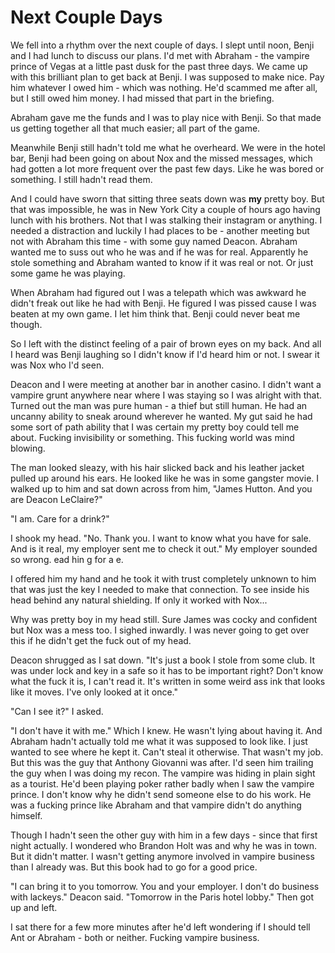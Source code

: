 # Next Couple Days
We fell into a rhythm over the next couple of days.  I slept until noon, Benji and I had lunch to discuss our plans.  I'd met with Abraham - the vampire prince of Vegas at a little past dusk for the past three days.  We came up with this brilliant plan to get back at Benji.  I was supposed to make nice.  Pay him whatever I owed him - which was nothing.  He'd scammed me after all, but I still owed him money.  I had missed that part in the briefing.  

Abraham gave me the funds and I was to play nice with Benji.  So that made us getting together all that much easier; all part of the game.

Meanwhile Benji still hadn't told me what he overheard.  We were in the hotel bar, Benji had been going on about Nox and the missed messages, which had gotten a lot more frequent over the past few days.  Like he was bored or something.  I still hadn't read them.

And I could have sworn that sitting three seats down was **my** pretty boy.  But that was impossible, he was in New York City a couple of hours ago having lunch with his brothers. Not that I was stalking their instagram or anything. I needed a distraction and luckily I had places to be -  another meeting but not with Abraham this time - with some guy named Deacon.  Abraham wanted me to suss out who he was and if he was for real.  Apparently he stole something and Abraham wanted to know if it was real or not.  Or just some game he was playing.

When Abraham had figured out I was a telepath which was awkward he didn't freak out like he had with Benji.  He figured I was pissed cause I was beaten at my own game.  I let him think that.  Benji could never beat me though.

So I left with the distinct feeling of a pair of brown eyes on my back.  And all I heard was Benji laughing so I didn't know if I'd heard him or not.  I swear it was Nox who I'd seen.

Deacon and I were meeting at another bar in another casino.  I didn't want a vampire grunt anywhere near where I was staying so I was alright with that.  Turned out the man was pure human - a thief but still human.  He had an uncanny ability to sneak around wherever he wanted.  My gut said he had some sort of path ability that I was certain my pretty boy could tell me about.  Fucking invisibility or something.  This fucking world was mind blowing.

The man looked sleazy, with his hair slicked back and his leather jacket pulled up around his ears.  He looked like he was in some gangster movie.  I walked up to him and sat down across from him, "James Hutton.  And you are Deacon LeClaire?"

"I am.  Care for a drink?"

I shook my head.  "No.  Thank you.  I want to know what you have for sale.  And is it real, my employer sent me to check it out."  My employer sounded so wrong.   ead hin g for a e.

I offered him my hand and he took it with trust completely unknown to him that was just the key I needed to make that connection.  To see inside his head behind any natural shielding.  If only it worked with Nox...

Why was pretty boy in my head still.  Sure James was cocky and confident but Nox was a mess too.  I sighed inwardly.  I was never going to get over this if he didn't get the fuck out of my head.

Deacon shrugged as I sat down.  "It's just a book I stole from some club.  It was under lock and key in a safe so it has to be important right?  Don't know what the fuck it is, I can't read it.  It's written in some weird ass ink that looks like it moves.  I've only looked at it once."

"Can I see it?"  I asked.

"I don't have it with me."  Which I knew.  He wasn't lying about having it.  And Abraham hadn't actually told me what it was supposed to look like. I just wanted to see where he kept it.  Can't steal it otherwise.  That wasn't my job.  But this was the guy that Anthony Giovanni was after.  I'd seen him trailing the guy when I was doing my recon.  The vampire was hiding in plain sight as a tourist.  He'd been playing poker rather badly when I saw the vampire prince.  I don't know why he didn't send someone else to do his work.  He was a fucking prince like Abraham and that vampire didn't do anything himself.

Though I hadn't seen the other guy with him in a few days - since that first night actually.  I wondered who Brandon Holt was and why he was in town.  But it didn't matter.  I wasn't getting anymore involved in vampire business than I already was.  But this book had to go for a good price.  

"I can bring it to you tomorrow.  You and your employer.  I don't do business with lackeys."  Deacon said.  "Tomorrow in the Paris hotel lobby."  Then got up and left.

I sat there for a few more minutes after he'd left wondering if I should tell Ant or Abraham - both or neither.  Fucking vampire business.


<!--stackedit_data:
eyJkaXNjdXNzaW9ucyI6eyJQUXZFS2RHUWd1c1hZc1pmIjp7In
RleHQiOiJib3kiLCJzdGFydCI6OTQ5LCJlbmQiOjk1Mn0sIjVw
WXNqTDdTWEtnc2JNaTMiOnsic3RhcnQiOjE2NTUsImVuZCI6MT
gzOCwidGV4dCI6IlNvIEkgbGVmdCB3aXRoIHRoZSBkaXN0aW5j
dCBmZWVsaW5nIG9mIGEgcGFpciBvZiBicm93biBleWVzIG9uIG
15IGJhY2suICBBbmQgYWzigKYifSwiV3BaOWlwUXFCZk1yQWU4
eCI6eyJzdGFydCI6MjcyOCwiZW5kIjoyNzQ2LCJ0ZXh0IjoiZW
FkIGhpbiBnIGZvciBhIGUuIn19LCJjb21tZW50cyI6eyIxb0dR
Mkl4amxBak5pM1NSIjp7ImRpc2N1c3Npb25JZCI6IlBRdkVLZE
dRZ3VzWFlzWmYiLCJzdWIiOiJnaDo0MjYwODU3MiIsInRleHQi
OiJIZSBzaG91bGQgZG91YnQgaGltc2VsZiBvciBkaXNtaXNzIG
l0PyAnQnV0IHRoYXQgd2FzIGltcG9zc2libGUsIGhlIHdhcyBp
biBOWUMgYSBjb3VwbGUgb2YgaG91cnMgYWdvIGhhdmluZyBkaW
5uZXIgd2l0aCBoaXMgYnJvdGhlcnMuIE5vdCB0aGF0IEkgd2Fz
IHN0YWxraW5nIHRoZWlyIGluc3RhZ3JhbSBvciBhbnl0aGluZy
4gSSBuZWVkZWQgYSBkaXN0cmFjdGlvbiBhbmQgbHVja2lseSBJ
IGhhZCBwbGFjZXMgdG8gYmUuLi4nIiwiY3JlYXRlZCI6MTUzNj
IzMDA3MDY5M30sIndtUEFPb2RueGNmQlVpelIiOnsiZGlzY3Vz
c2lvbklkIjoiUFF2RUtkR1FndXNYWXNaZiIsInN1YiI6ImdoOj
ExODE5MjMiLCJ0ZXh0Ijoib29oIEkgbGlrZWQgdGhhdCIsImNy
ZWF0ZWQiOjE1MzYyMzM0MDY0NDB9LCJLaUVEVkc5WTI2aEo5MD
dWIjp7ImRpc2N1c3Npb25JZCI6IjVwWXNqTDdTWEtnc2JNaTMi
LCJzdWIiOiJnaDo0MjYwODU3MiIsInRleHQiOiJJIGRvbid0IH
RoaW5rIHlvdSBuZWVkIHRoaXMgd2l0aCB0aGUgZWFybGllciBi
aXQiLCJjcmVhdGVkIjoxNTM2MjM0NzY5Nzg1fSwiQUw5eUIyNm
41aDBzclRmdCI6eyJkaXNjdXNzaW9uSWQiOiJXcFo5aXBRcUJm
TXJBZTh4Iiwic3ViIjoiZ2g6NDI2MDg1NzIiLCJ0ZXh0IjoiPz
8/IiwiY3JlYXRlZCI6MTUzNjIzNDg1NDMxNX19LCJoaXN0b3J5
IjpbNTc1OTY3MTU3LDY4MzUyNjE4OSwyMTM0NTY0NzMzLC0yMD
QwMTk5MjY3LC0xMjkzNzM3Mzk0LDc1NTI3MjE2MiwxMjA3NTA5
MDcxLDkzNDY5NDcyNiwtMTQ3MTE0MjE1NCwtOTk4MDAyNTMyLD
Y5NzcyMzgzNCwtMTgwMTg5NjQ3Nyw2MDY0OTk1NzgsLTY5ODIw
NzY3MCwtNzMwMjIzOCwtMTA1OTYyMDE0MSwtMjA4ODc0NjYxMl
19
-->